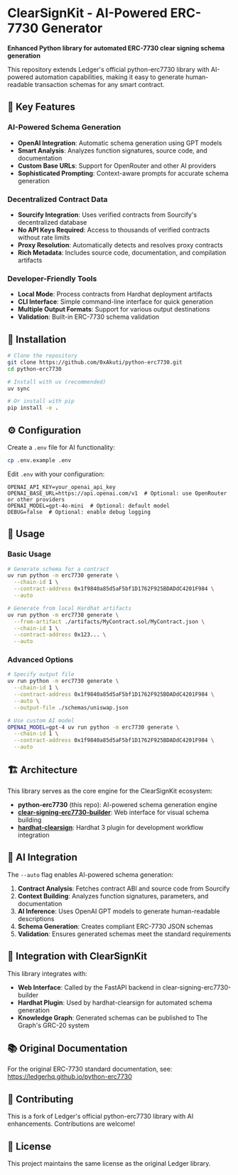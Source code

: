 # ClearSignKit - AI-Powered ERC-7730 Generator

**Enhanced Python library for automated ERC-7730 clear signing schema generation**

This repository extends Ledger's official python-erc7730 library with AI-powered automation capabilities, making it easy to generate human-readable transaction schemas for any smart contract.

## 🚀 Key Features

### AI-Powered Schema Generation
- **OpenAI Integration**: Automatic schema generation using GPT models
- **Smart Analysis**: Analyzes function signatures, source code, and documentation
- **Custom Base URLs**: Support for OpenRouter and other AI providers
- **Sophisticated Prompting**: Context-aware prompts for accurate schema generation

### Decentralized Contract Data
- **Sourcify Integration**: Uses verified contracts from Sourcify's decentralized database
- **No API Keys Required**: Access to thousands of verified contracts without rate limits
- **Proxy Resolution**: Automatically detects and resolves proxy contracts
- **Rich Metadata**: Includes source code, documentation, and compilation artifacts

### Developer-Friendly Tools
- **Local Mode**: Process contracts from Hardhat deployment artifacts
- **CLI Interface**: Simple command-line interface for quick generation
- **Multiple Output Formats**: Support for various output destinations
- **Validation**: Built-in ERC-7730 schema validation

## 🔧 Installation

```bash
# Clone the repository
git clone https://github.com/0xAkuti/python-erc7730.git
cd python-erc7730

# Install with uv (recommended)
uv sync

# Or install with pip
pip install -e .
```

## ⚙️ Configuration

Create a `.env` file for AI functionality:

```bash
cp .env.example .env
```

Edit `.env` with your configuration:
```env
OPENAI_API_KEY=your_openai_api_key
OPENAI_BASE_URL=https://api.openai.com/v1  # Optional: use OpenRouter or other providers
OPENAI_MODEL=gpt-4o-mini  # Optional: default model
DEBUG=false  # Optional: enable debug logging
```

## 📖 Usage

### Basic Usage
```bash
# Generate schema for a contract
uv run python -m erc7730 generate \
  --chain-id 1 \
  --contract-address 0x1f9840a85d5aF5bf1D1762F925BDADdC4201F984 \
  --auto

# Generate from local Hardhat artifacts
uv run python -m erc7730 generate \
  --from-artifact ./artifacts/MyContract.sol/MyContract.json \
  --chain-id 1 \
  --contract-address 0x123... \
  --auto
```

### Advanced Options
```bash
# Specify output file
uv run python -m erc7730 generate \
  --chain-id 1 \
  --contract-address 0x1f9840a85d5aF5bf1D1762F925BDADdC4201F984 \
  --auto \
  --output-file ./schemas/uniswap.json

# Use custom AI model
OPENAI_MODEL=gpt-4 uv run python -m erc7730 generate \
  --chain-id 1 \
  --contract-address 0x1f9840a85d5aF5bf1D1762F925BDADdC4201F984 \
  --auto
```

## 🏗️ Architecture

This library serves as the core engine for the ClearSignKit ecosystem:

- **python-erc7730** (this repo): AI-powered schema generation engine
- **[clear-signing-erc7730-builder](https://github.com/0xAkuti/clear-signing-erc7730-builder)**: Web interface for visual schema building
- **[hardhat-clearsign](https://github.com/0xAkuti/hardhat-clearsign)**: Hardhat 3 plugin for development workflow integration

## 🤖 AI Integration

The `--auto` flag enables AI-powered schema generation:

1. **Contract Analysis**: Fetches contract ABI and source code from Sourcify
2. **Context Building**: Analyzes function signatures, parameters, and documentation
3. **AI Inference**: Uses OpenAI GPT models to generate human-readable descriptions
4. **Schema Generation**: Creates compliant ERC-7730 JSON schemas
5. **Validation**: Ensures generated schemas meet the standard requirements

## 🔗 Integration with ClearSignKit

This library integrates with:
- **Web Interface**: Called by the FastAPI backend in clear-signing-erc7730-builder
- **Hardhat Plugin**: Used by hardhat-clearsign for automated schema generation
- **Knowledge Graph**: Generated schemas can be published to The Graph's GRC-20 system

## 📚 Original Documentation

For the original ERC-7730 standard documentation, see: <https://ledgerhq.github.io/python-erc7730>

## 🤝 Contributing

This is a fork of Ledger's official python-erc7730 library with AI enhancements. Contributions are welcome!

## 📄 License

This project maintains the same license as the original Ledger library.
